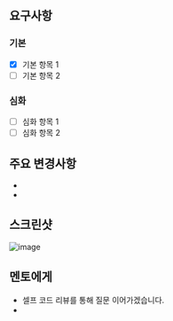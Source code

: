 ## 요구사항

### 기본

- [x] 기본 항목 1
- [ ] 기본 항목 2

### 심화

- [ ] 심화 항목 1
- [ ] 심화 항목 2

## 주요 변경사항
- 

-

## 스크린샷

![image](이미지url)

## 멘토에게

- 셀프 코드 리뷰를 통해 질문 이어가겠습니다.
- 